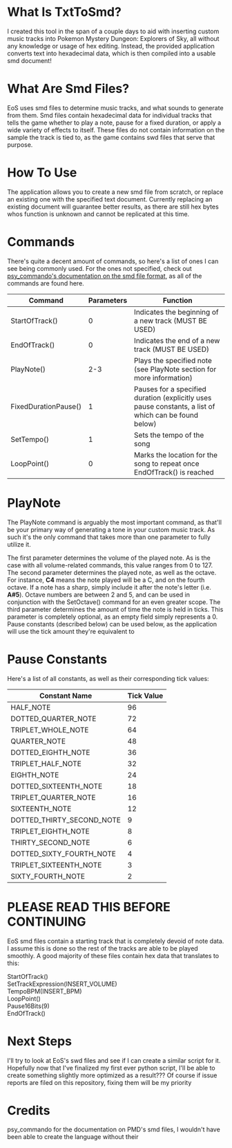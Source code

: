 # What Is TxtToSmd?

I created this tool in the span of a couple days to aid with inserting custom music tracks into Pokemon Mystery Dungeon: Explorers of Sky, all without any knowledge or usage of hex editing. Instead, the provided application converts text into hexadecimal data, which is then compiled into a usable smd document!

# What Are Smd Files?

EoS uses smd files to determine music tracks, and what sounds to generate from them. Smd files contain hexadecimal data for individual tracks that tells the game whether to play a note, pause for a fixed duration, or apply a wide variety of effects to itself. These files do not contain information on the sample the track is tied to, as the game contains swd files that serve that purpose.

# How To Use

The application allows you to create a new smd file from scratch, or replace an existing one with the specified text document. Currently replacing an existing document will guarantee better results, as there are still hex bytes whos function is unknown and cannot be replicated at this time.

# Commands

There's quite a decent amount of commands, so here's a list of ones I can see being commonly used. For the ones not specified, check out [psy_commando's documentation on the smd file format](https://projectpokemon.org/docs/mystery-dungeon-nds/dse-smdl-format-r13/#Trk_Chunk), as all of the commands are found here.
 
| Command | Parameters | Function |
| --- | --- | --- |
| StartOfTrack() | 0 | Indicates the beginning of a new track (MUST BE USED) |
| EndOfTrack() | 0 | Indicates the end of a new track (MUST BE USED) |
| PlayNote()| 2-3 | Plays the specified note (see PlayNote section for more information) |
| FixedDurationPause() | 1 | Pauses for a specified duration (explicitly uses pause constants, a list of which can be found below) |
| SetTempo() | 1 | Sets the tempo of the song |
| LoopPoint() | 0 | Marks the location for the song to repeat once EndOfTrack() is reached |

# PlayNote

The PlayNote command is arguably the most important command, as that'll be your primary way of generating a tone in your custom music track. As such it's the only command that takes more than one parameter to fully utilize it.

The first parameter determines the volume of the played note. As is the case with all volume-related commands, this value ranges from 0 to 127. The second parameter determines the played note, as well as the octave. For instance, **C4** means the note played will be a C, and on the fourth octave. If a note has a sharp, simply include it after the note's letter (i.e. **A#5**). Octave numbers are between 2 and 5, and can be used in conjunction with the SetOctave() command for an even greater scope. The third parameter determines the amount of time the note is held in ticks. This parameter is completely optional, as an empty field simply represents a 0. Pause constants (described below) can be used below, as the application will use the tick amount they're equivalent to

# Pause Constants

Here's a list of all constants, as well as their corresponding tick values:

| Constant Name | Tick Value |
| --- | --- |
| HALF_NOTE | 96 |
| DOTTED_QUARTER_NOTE | 72 |
| TRIPLET_WHOLE_NOTE | 64 |
| QUARTER_NOTE | 48 |
| DOTTED_EIGHTH_NOTE | 36 |
| TRIPLET_HALF_NOTE | 32 |
| EIGHTH_NOTE | 24 |
| DOTTED_SIXTEENTH_NOTE | 18 |
| TRIPLET_QUARTER_NOTE | 16 |
| SIXTEENTH_NOTE | 12 |
| DOTTED_THIRTY_SECOND_NOTE | 9 |
| TRIPLET_EIGHTH_NOTE | 8 |
| THIRTY_SECOND_NOTE | 6 |
| DOTTED_SIXTY_FOURTH_NOTE | 4 |
| TRIPLET_SIXTEENTH_NOTE | 3 |
| SIXTY_FOURTH_NOTE | 2 |

# PLEASE READ THIS BEFORE CONTINUING

EoS smd files contain a starting track that is completely devoid of note data. I assume this is done so the rest of the tracks are able to be played smoothly. A good majority of these files contain hex data that translates to this:

StartOfTrack()<br/>
SetTrackExpression(INSERT_VOLUME)<br/>
TempoBPM(INSERT_BPM)<br/>
LoopPoint()<br/>
Pause16Bits(9)<br/>
EndOfTrack()

# Next Steps

I'll try to look at EoS's swd files and see if I can create a similar script for it. Hopefully now that I've finalized my first ever python script, I'll be able to create something slightly more optimized as a result??? Of course if issue reports are filed on this repository, fixing them will be my priority

# Credits

psy_commando for the documentation on PMD's smd files, I wouldn't have been able to create the language without their
